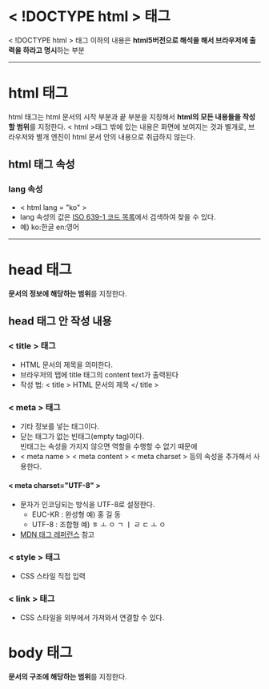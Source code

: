 # < !DOCTYPE html > 태그
< !DOCTYPE html > 태그 이하의 내용은 **html5버전으로 해석을 해서 브라우저에 출력을 하라고 명시**하는 부분

***

# html 태그
html 태그는 html 문서의 시작 부분과 끝 부분을 지칭해서 **html의 모든 내용들을 작성할 범위**를 지정한다.
< html >태그 밖에 있는 내용은 화면에 보여지는 것과 별개로, 브라우저와 별개 엔진이 html 문서 안의 내용으로 취급하지 않는다.

## html 태그 속성
### lang 속성
+ < html lang = "ko" >
+ lang 속성의 값은 [ISO 639-1 코드 목록](https://ko.wikipedia.org/wiki/ISO_639-1_%EC%BD%94%EB%93%9C_%EB%AA%A9%EB%A1%9D)에서 검색하여 찾을 수 있다.
+ 예) ko:한글 en:영어

***

# head 태그
**문서의 정보에 해당하는 범위**를 지정한다.

## head 태그 안 작성 내용
### < title > 태그
+ HTML 문서의 제목을 의미한다.
+ 브라우저의 탭에 title 태그의 content text가 출력된다
+ 작성 법: < title > HTML 문서의 제목 </ title >
### < meta > 태그 
+ 기타 정보를 넣는 태그이다.
+ 닫는 태그가 없는 빈태그(empty tag)이다. <br> 빈태그는 속성을 가지지 않으면 역할을 수행할 수 없기 때문에
+ < meta name > < meta content > < meta charset > 등의 속성을 추가해서 사용한다.
#### < meta charset="UTF-8" > 
+ 문자가 인코딩되는 방식을 UTF-8로 설정한다.
  + EUC-KR : 완성형 예) 홍 길 동
  + UTF-8 : 조합형  예) ㅎ ㅗ ㅇ ㄱ ㅣ ㄹ ㄷ ㅗ ㅇ
+ [MDN <meta> 태그 레퍼런스](https://developer.mozilla.org/ko/docs/Web/HTML/Element/meta) 참고

### < style > 태그
+ CSS 스타일 직접 입력
### < link > 태그
+ CSS 스타일을 외부에서 가져와서 연결할 수 있다.

# body 태그
**문서의 구조에 해당하는 범위**를 지정한다.

